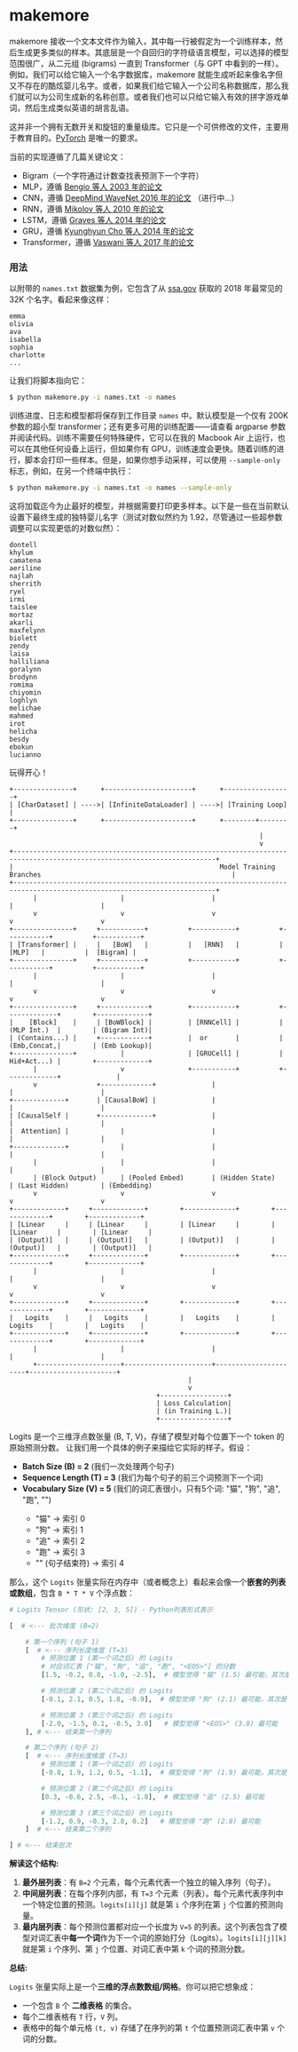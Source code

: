 # makemore

makemore 接收一个文本文件作为输入，其中每一行被假定为一个训练样本，然后生成更多类似的样本。其底层是一个自回归的字符级语言模型，可以选择的模型范围很广，从二元组 (bigrams) 一直到 Transformer（与 GPT 中看到的一样）。例如，我们可以给它输入一个名字数据库，makemore 就能生成听起来像名字但又不存在的酷炫婴儿名字。或者，如果我们给它输入一个公司名称数据库，那么我们就可以为公司生成新的名称创意。或者我们也可以只给它输入有效的拼字游戏单词，然后生成类似英语的胡言乱语。

这并非一个拥有无数开关和旋钮的重量级库。它只是一个可供修改的文件，主要用于教育目的。[PyTorch](https://pytorch.org) 是唯一的要求。

当前的实现遵循了几篇关键论文：

- Bigram（一个字符通过计数查找表预测下一个字符）
- MLP，遵循 [Bengio 等人 2003 年的论文](https://www.jmlr.org/papers/volume3/bengio03a/bengio03a.pdf)
- CNN，遵循 [DeepMind WaveNet 2016 年的论文](https://arxiv.org/abs/1609.03499) （进行中...）
- RNN，遵循 [Mikolov 等人 2010 年的论文](https://www.fit.vutbr.cz/research/groups/speech/publi/2010/mikolov_interspeech2010_IS100722.pdf)
- LSTM，遵循 [Graves 等人 2014 年的论文](https://arxiv.org/abs/1308.0850)
- GRU，遵循 [Kyunghyun Cho 等人 2014 年的论文](https://arxiv.org/abs/1409.1259)
- Transformer，遵循 [Vaswani 等人 2017 年的论文](https://arxiv.org/abs/1706.03762)

### 用法

以附带的 `names.txt` 数据集为例，它包含了从 [ssa.gov](https://www.ssa.gov/oact/babynames/) 获取的 2018 年最常见的 32K 个名字。看起来像这样：

```
emma
olivia
ava
isabella
sophia
charlotte
...
```

让我们将脚本指向它：

```bash
$ python makemore.py -i names.txt -o names
```

训练进度、日志和模型都将保存到工作目录 `names` 中。默认模型是一个仅有 200K 参数的超小型 transformer；还有更多可用的训练配置——请查看 argparse 参数并阅读代码。训练不需要任何特殊硬件，它可以在我的 Macbook Air 上运行，也可以在其他任何设备上运行，但如果你有 GPU，训练速度会更快。随着训练的进行，脚本会打印一些样本。但是，如果你想手动采样，可以使用 `--sample-only` 标志，例如，在另一个终端中执行：

```bash
$ python makemore.py -i names.txt -o names --sample-only
```

这将加载迄今为止最好的模型，并根据需要打印更多样本。以下是一些在当前默认设置下最终生成的独特婴儿名字（测试对数似然约为 1.92，尽管通过一些超参数调整可以实现更低的对数似然）：

```
dontell
khylum
camatena
aeriline
najlah
sherrith
ryel
irmi
taislee
mortaz
akarli
maxfelynn
biolett
zendy
laisa
halliliana
goralynn
brodynn
romima
chiyomin
loghlyn
melichae
mahmed
irot
helicha
besdy
ebokun
lucianno
```

玩得开心！



```
+---------------+      +----------------------+      +-----------------+
| [CharDataset] | ---->| [InfiniteDataLoader] | ---->| [Training Loop] |
+---------------+      +----------------------+      +--------+--------+
                                                               |
                                                               v
+-------------------------------------------------------------------------------------------------------------------------+
|                                                    Model Training Branches                                                |
+-------------------------------------------------------------------------------------------------------------------------+
      |                     |                      |                      |                      |
      v                     v                      v                      v                      v
+---------------+     +-----------+          +-----------+          +-----------+          +-----------+
| [Transformer] |     |   [BoW]   |          |   [RNN]   |          |   [MLP]   |          |  [Bigram] |
+---------------+     +-----------+          +-----------+          +-----------+          +-----------+
      |                     |                      |                      |                      |
      v                     v                      v                      v                      v
+---------------+     +------------+         +-----------+          +-------------+        +-------------+
|    [Block]    |     | [BoWBlock] |         | [RNNCell] |          | (MLP Int.)  |        | (Bigram Int)|
| (Contains...) |     +------------+         |  or       |          | (Emb,Concat,|        | (Emb Lookup)|
+---------------+           |                | [GRUCell] |          | Hid+Act...) |        +-------------+
      |                     v                +-----------+          +-------------+              |
      v               +-------------+              |                      |                      |
+-------------+       | [CausalBoW] |              |                      |                      |
| [CausalSelf |       +-------------+              |                      |                      |
|  Attention] |             |                      |                      |                      |
+-------------+             |                      |                      |                      |
      |                     |                      |                      |                      |
      | (Block Output)      | (Pooled Embed)       | (Hidden State)       | (Last Hidden)        | (Embedding)
      v                     v                      v                      v                      v
+-------------+     +-------------+        +-------------+        +-------------+        +-------------+
| [Linear     |     | [Linear     |        | [Linear     |        | [Linear     |        | [Linear     |
| (Output)]   |     | (Output)]   |        | (Output)]   |        | (Output)]   |        | (Output)]   |
+-------------+     +-------------+        +-------------+        +-------------+        +-------------+
      |                     |                      |                      |                      |
      v                     v                      v                      v                      v
+-------------+     +-------------+        +-------------+        +-------------+        +-------------+
|   Logits    |     |   Logits    |        |   Logits    |        |   Logits    |        |   Logits    |
+-------------+     +-------------+        +-------------+        +-------------+        +-------------+
      |                     |                      |                      |                      |
      +---------------------+----------------------+----------------------+----------------------+
                                             |
                                             v
                                     +-----------------+
                                     | Loss Calculation|
                                     | (in Training L.)|
                                     +-----------------+
```


Logits 是一个三维浮点数张量 (B, T, V)，存储了模型对每个位置下一个 token 的原始预测分数。
让我们用一个具体的例子来描绘它实际的样子。假设：

*   **Batch Size (B) = 2** (我们一次处理两个句子)
*   **Sequence Length (T) = 3** (我们为每个句子的前三个词预测下一个词)
*   **Vocabulary Size (V) = 5** (我们的词汇表很小，只有5个词: "猫", "狗", "追", "跑", "<EOS>")
    *   "猫" -> 索引 0
    *   "狗" -> 索引 1
    *   "追" -> 索引 2
    *   "跑" -> 索引 3
    *   "<EOS>" (句子结束符) -> 索引 4

那么，这个 `Logits` 张量实际在内存中（或者概念上）看起来会像一个**嵌套的列表或数组**，包含 `B * T * V` 个浮点数：

```python
# Logits Tensor (形状: [2, 3, 5]) - Python列表形式表示

[  # <--- 批次维度 (B=2)

    # 第一个序列 (句子 1)
    [  # <--- 序列长度维度 (T=3)
        # 预测位置 1 (第一个词之后) 的 Logits
        # 对应词汇表 ["猫", "狗", "追", "跑", "<EOS>"] 的分数
        [1.5, -0.2, 0.8, -1.0, -2.5],  # 模型觉得 "猫" (1.5) 最可能，其次是 "追" (0.8)

        # 预测位置 2 (第二个词之后) 的 Logits
        [-0.1, 2.1, 0.5, 1.8, -0.9],  # 模型觉得 "狗" (2.1) 最可能，其次是 "跑" (1.8)

        # 预测位置 3 (第三个词之后) 的 Logits
        [-2.0, -1.5, 0.1, -0.5, 3.0]   # 模型觉得 "<EOS>" (3.0) 最可能
    ], # <--- 结束第一个序列

    # 第二个序列 (句子 2)
    [  # <--- 序列长度维度 (T=3)
        # 预测位置 1 (第一个词之后) 的 Logits
        [-0.8, 1.9, 1.2, 0.5, -1.1],  # 模型觉得 "狗" (1.9) 最可能，其次是 "追" (1.2)

        # 预测位置 2 (第二个词之后) 的 Logits
        [0.3, -0.6, 2.5, -0.1, -1.8],  # 模型觉得 "追" (2.5) 最可能

        # 预测位置 3 (第三个词之后) 的 Logits
        [-1.2, 0.9, -0.3, 2.8, 0.2]   # 模型觉得 "跑" (2.8) 最可能
    ]  # <--- 结束第二个序列

] # <--- 结束批次
```

**解读这个结构:**

1.  **最外层列表**：有 `B=2` 个元素，每个元素代表一个独立的输入序列（句子）。
2.  **中间层列表**：在每个序列内部，有 `T=3` 个元素（列表）。每个元素代表序列中一个特定位置的预测。`logits[i][j]` 就是第 `i` 个序列在第 `j` 个位置的预测向量。
3.  **最内层列表**：每个预测位置都对应一个长度为 `V=5` 的列表。这个列表包含了模型对词汇表中**每一个词**作为下一个词的原始打分（Logits）。`logits[i][j][k]` 就是第 `i` 个序列、第 `j` 个位置、对词汇表中第 `k` 个词的预测分数。

**总结:**

`Logits` 张量实际上是一个**三维的浮点数数组/网格**。你可以把它想象成：

*   一个包含 `B` 个 **二维表格** 的集合。
*   每个二维表格有 `T` 行，`V` 列。
*   表格中的每个单元格 `(t, v)` 存储了在序列的第 `t` 个位置预测词汇表中第 `v` 个词的分数。